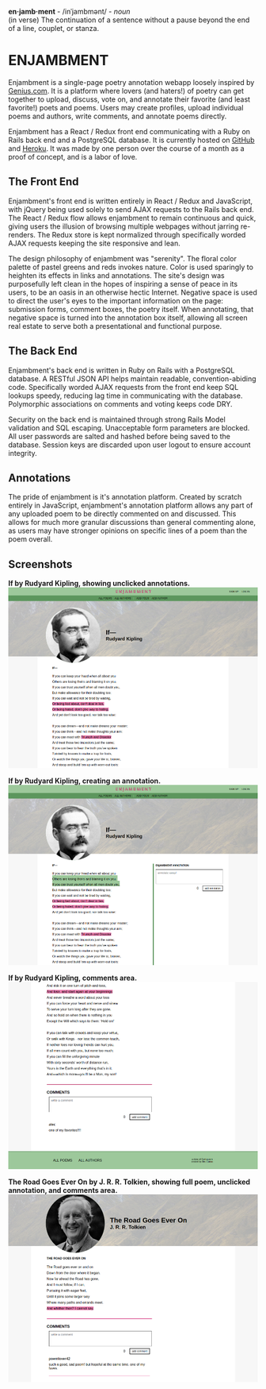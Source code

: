 **en·jamb·ment** - /inˈjambmənt/ - _noun_<br>
(in verse) The continuation of a sentence without a pause beyond the end of a line, couplet, or stanza.

# ENJAMBMENT
Enjambment is a single-page poetry annotation webapp loosely inspired by [Genius.com](https://www.genius.com). It is a platform where lovers (and haters!) of poetry can get together to upload, discuss, vote on, and annotate their favorite (and least favorite!) poets and poems. Users may create profiles, upload individual poems and authors, write comments, and annotate poems directly.

Enjambment has a React / Redux front end communicating with a Ruby on Rails back end and a PostgreSQL database. It is currently hosted on [GitHub](https://github.com) and [Heroku](https://heroku.com). It was made by one person over the course of a month as a proof of concept, and is a labor of love.

## The Front End
Enjambment's front end is written entirely in React / Redux and JavaScript, with jQuery being used solely to send AJAX requests to the Rails back end. The React / Redux flow allows enjambment to remain continuous and quick, giving users the illusion of browsing multiple webpages without jarring re-renders. The Redux store is kept normalized through specifically worded AJAX requests keeping the site responsive and lean.

The design philosophy of enjambment was "serenity". The floral color palette of pastel greens and reds invokes nature. Color is used sparingly to heighten its effects in links and annotations. The site's design was purposefully left clean in the hopes of inspiring a sense of peace in its users, to be an oasis in an otherwise hectic Internet. Negative space is used to direct the user's eyes to the important information on the page: submission forms, comment boxes, the poetry itself. When annotating, that negative space is turned into the annotation box itself, allowing all screen real estate to serve both a presentational and functional purpose.

## The Back End
Enjambment's back end is written in Ruby on Rails with a PostgreSQL database. A RESTful JSON API helps maintain readable, convention-abiding code. Specifically worded AJAX requests from the front end keep SQL lookups speedy, reducing lag time in communicating with the database. Polymorphic associations on comments and voting keeps code DRY.

Security on the back end is maintained through strong Rails Model validation and SQL escaping. Unacceptable form parameters are blocked. All user passwords are salted and hashed before being saved to the database. Session keys are discarded upon user logout to ensure account integrity.

## Annotations
The pride of enjambment is it's annotation platform. Created by scratch entirely in JavaScript, enjambment's annotation platform allows any part of any uploaded poem to be directly commented on and discussed. This allows for much more granular discussions than general commenting alone, as users may have stronger opinions on specific lines of a poem than the poem overall.

## Screenshots
**If by Rudyard Kipling, showing unclicked annotations.**
![If by Rudyard Kipling Poem Screenshot](readmes/enjambment_screenshot_1.png)

**If by Rudyard Kipling, creating an annotation.**
![If by Rudyard Kipling Annotation Screenshot](readmes/enjambment_screenshot_2.png)

**If by Rudyard Kipling, comments area.**
![If by Rudyard Kipling Comments Screenshot](readmes/enjambment_screenshot_3.png)

**The Road Goes Ever On by J. R. R. Tolkien, showing full poem, unclicked annotation, and comments area.**
![The Road Goes Ever On by J. R. R. Tolkien Screenshot](readmes/enjambment_screenshot_4.png)
